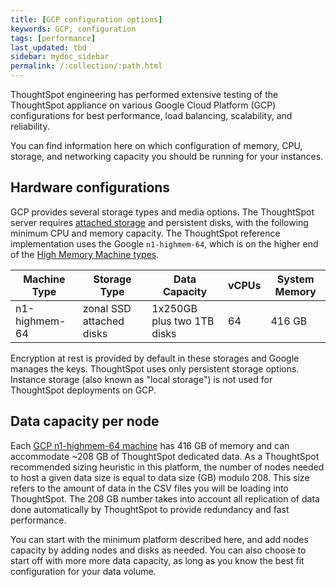 ```yaml
---
title: [GCP configuration options]
keywords: GCP, configuration
tags: [performance]
last_updated: tbd
sidebar: mydoc_sidebar
permalink: /:collection/:path.html
---
```

ThoughtSpot engineering has performed extensive testing of the ThoughtSpot
appliance on various Google Cloud Platform (GCP) configurations for best
performance, load balancing, scalability, and reliability.

You can find information here on which configuration of memory, CPU, storage,
and networking capacity you should be running for your instances.

## Hardware configurations

GCP provides several storage types and media options. The ThoughtSpot server requires [attached storage](https://cloud.google.com/compute/docs/disks/) and persistent disks, with the following minimum CPU and memory capacity. The ThoughtSpot reference implementation uses the Google `n1-highmem-64`, which is on the higher end of the [High Memory Machine types](https://cloud.google.com/compute/docs/machine-types#highmem).


|Machine Type | Storage Type           | Data Capacity             |vCPUs|System Memory |
|-------------|---------------------   | -----------------         |-----|--------------|
|n1-highmem-64|zonal SSD attached disks|1x250GB plus two 1TB disks | 64  |416 GB        |

Encryption at rest is provided by default in these storages and Google manages
the keys. ThoughtSpot uses only persistent storage options. Instance storage
(also known as "local storage") is not used for ThoughtSpot deployments on GCP.

## Data capacity per node

Each [GCP n1-highmem-64 machine](https://cloud.google.com/compute/docs/machine-types#highmem)
has 416 GB of memory and can accommodate ~208 GB of ThoughtSpot dedicated data.
As a ThoughtSpot recommended sizing heuristic in this platform, the number of
nodes needed to host a given data size is equal to data size (GB) modulo 208.
This size refers to the amount of data in the CSV files you will be loading into
ThoughtSpot. The 208 GB number takes into account all replication of data done
automatically by ThoughtSpot to provide redundancy and fast performance.

You can start with the minimum platform described here, and add nodes capacity
by adding nodes and disks as needed. You can also choose to start off with more
more data capacity, as long as you know the best fit configuration for your data
volume.
